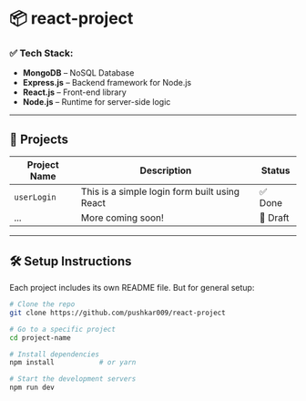 # 📦 react-project

<!--
Welcome to my **MERN Stack Internship Projects** repository!  
This space contains hands-on projects built using **MongoDB**, **Express.js**, **React.js**, and **Node.js** — developed during my internship to sharpen full-stack development skills and explore real-world application building.
---
-->

### ✅ Tech Stack:
- **MongoDB** – NoSQL Database
- **Express.js** – Backend framework for Node.js
- **React.js** – Front-end library
- **Node.js** – Runtime for server-side logic

---

## 📂 Projects

| Project Name        | Description                       | Status   |
|---------------------|-----------------------------------|----------|
| `userLogin`    | This is a simple login form built using React   | ✅ Done   |
| ...                 | More coming soon!                 | 🧪 Draft  |


---

## 🛠️ Setup Instructions

Each project includes its own README file. But for general setup:

```bash
# Clone the repo
git clone https://github.com/pushkar009/react-project

# Go to a specific project
cd project-name

# Install dependencies
npm install           # or yarn

# Start the development servers
npm run dev
